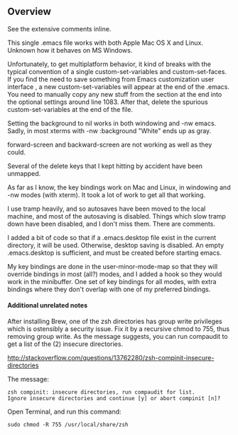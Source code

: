 
Overview
--------

See the extensive comments inline.

This single .emacs file works with both Apple Mac OS X and Linux. Unknown how it behaves on MS Windows.

Unfortunately, to get multiplatform behavior, it kind of breaks with the typical convention of a single
custom-set-variables and custom-set-faces. If you find the need to save something from Emacs customization
user interface , a new custom-set-variables will appear at the end of the .emacs. You need to manually copy any
new stuff from the section at the end into the optional settings around line 1083. After that, delete the
spurious custom-set-variables at the end of the file.

Setting the background to nil works in both windowing and -nw emacs. Sadly, in most xterms with -nw
:background "White" ends up as gray.

forward-screen and backward-screen are not working as well as they could.

Several of the delete keys that I kept hitting by accident have been unmapped.

As far as I know, the key bindings work on Mac and Linux, in windowing and -nw modes (with xterm). It took a
lot of work to get all that working.

I use tramp heavily, and so autosaves have been moved to the local machine, and most of the autosaving is
disabled. Things which slow tramp down have been disabled, and I don't miss them. There are comments.

I added a bit of code so that if a .emacs.desktop file exist in the current directory, it will be
used. Otherwise, desktop saving is disabled. An empty .emacs.desktop is sufficient, and must be created before
starting emacs.

My key bindings are done in the user-minor-mode-map so that they will override bindings in most (all?) modes,
and I added a hook so they would work in the minibuffer. One set of key bindings for all modes, with extra
bindings where they don't overlap with one of my preferred bindings.


#### Additional unrelated notes

After installing Brew, one of the zsh directories has group write privileges which is ostensibly a security issue. Fix it by a recursive chmod to 755, thus removing group write. As the message suggests, you can run compaudit to get a list of the (2) insecure directories.

http://stackoverflow.com/questions/13762280/zsh-compinit-insecure-directories 

The message:

```
zsh compinit: insecure directories, run compaudit for list.
Ignore insecure directories and continue [y] or abort compinit [n]?
```
Open Terminal, and run this command:

```
sudo chmod -R 755 /usr/local/share/zsh
```
